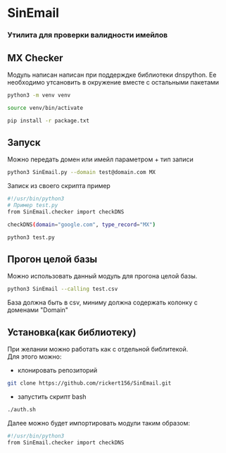 # SinEmail
### Утилита для проверки валидности имейлов

## MX Checker
Модуль написан написан при поддерждке библиотеки dnspython. Ее необходимо утсановить в окружение вместе с остальными пакетами
```sh
python3 -m venv venv

source venv/bin/activate

pip install -r package.txt
```
## Запуск
Можно передать домен или имейл параметром + тип записи
```sh
python3 SinEmail.py --domain test@domain.com MX
```
Записк из своего скрипта пример
```sh
#!/usr/bin/python3
# Пример test.py
from SinEmail.checker import checkDNS

checkDNS(domain="google.com", type_record="MX")
```
```sh
python3 test.py
```
## Прогон целой базы
Можно использовать данный модуль для прогона целой базы.
```sh
python3 SinEmail --calling test.csv
```
База должна быть в csv, миниму должна содержать колонку с доменами "Domain"

## Установка(как библиотеку)
При желании можно работать как с отдельной библитекой.   
Для этого можно:
- клонировать репозиторий
```sh
git clone https://github.com/rickert156/SinEmail.git
```
- запустить скрипт bash
```sh
./auth.sh
```
Далее можно будет импортировать модули таким образом:
```sh
#!/usr/bin/python3
from SinEmail.checker import checkDNS
```
